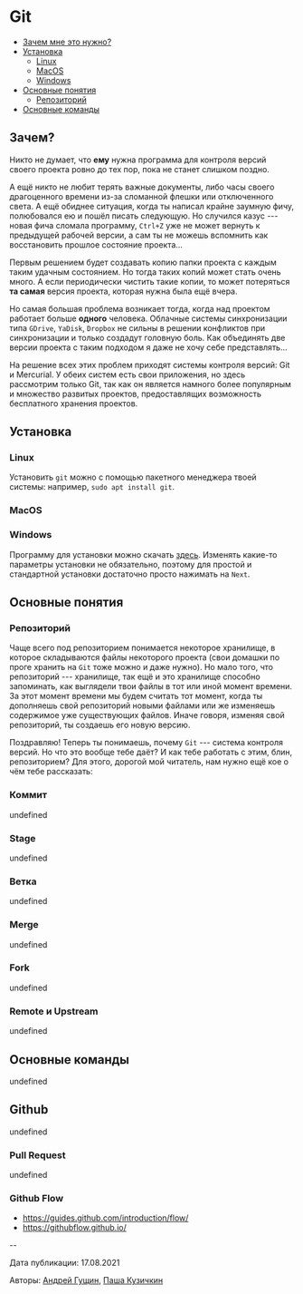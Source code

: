 # Git

[//]: # (TODO: Добавить пункты в оглавление)

- [Зачем мне это нужно?](#зачем-мне-это-нужно)
- [Установка](#установка)
  - [Linux](#linux)
  - [MacOS](#macos)
  - [Windows](#windows)
- [Основные понятия](#основные-понятия)
  - [Репозиторий](#репозиторий)
- [Основные команды](#основные-команды)

## Зачем?

Никто не думает, что **ему** нужна программа для контроля версий своего проекта
ровно до тех пор, пока не станет слишком поздно.

А ещё никто не любит терять важные документы, либо часы своего драгоценного
времени из-за сломанной флешки или отключенного света. А ещё обиднее ситуация,
когда ты написал крайне заумную фичу, полюбовался ею и пошёл писать следующую.
Но случился казус --- новая фича сломала программу, `Ctrl+Z` уже не может
вернуть к предыдущей рабочей версии, а сам ты не можешь вспомнить как
восстановить прошлое состояние проекта...

Первым решением будет создавать копию папки проекта с каждым таким удачным
состоянием. Но тогда таких копий может стать очень много. А если периодически
чистить такие копии, то может потеряться **та самая** версия проекта, которая
нужна была ещё вчера.

Но самая большая проблема возникает тогда, когда над проектом работает больше
**одного** человека. Облачные системы синхронизации типа `GDrive`, `YaDisk`,
`Dropbox` не сильны в решении конфликтов при синхронизации и только создадут
головную боль. Как объединять две версии проекта с таким подходом я даже не
хочу себе представлять...

На решение всех этих проблем приходят системы контроля версий: Git и Mercurial.
У обеих систем есть свои приложения, но здесь рассмотрим только Git, так как он
является намного более популярным и множество развитых проектов, предоставлящих
возможность бесплатного хранения проектов.

## Установка

### Linux

Установить `git` можно с помощью пакетного менеджера твоей системы: например,
`sudo apt install git`.

[//]: # (Не уверен, что можно предполагать стандартность установки ubuntu)

### MacOS

[//]: # (TODO: Взять интервью у маководов)

### Windows

Программу для установки можно скачать [здесь](https://git-scm.com/download).
Изменять какие-то параметры установки не обязательно, поэтому для простой
и стандартной установки достаточно просто нажимать на `Next`.

[//]: # (TODO: Сделать уточнения по поводу нескольких этапов установки)

## Основные понятия

### Репозиторий

Чаще всего под репозиторием понимается некоторое хранилище, в которое складываются файлы некоторого проекта (свои домашки по проге хранить на `Git` тоже можно и даже нужно). Но мало того, что репозиторий --- хранилище, так ещё и это хранилище способно запоминать, как выглядели твои файлы в тот или иной момент времени. За этот момент времени мы будем считать тот момент, когда ты дополняешь свой репозиторий новыми файлами или же изменяешь содержимое уже существующих файлов. Иначе говоря, изменяя свой репозиторий, ты создаешь его новую версию.

Поздравляю! Теперь ты понимаешь, почему `Git` --- система контроля версий. Но что это вообще тебе даёт? И как тебе работать с этим, блин, репозиторием? Для этого, дорогой мой читатель, нам нужно ещё кое о чём тебе рассказать:

### Коммит

undefined

### Stage

undefined

### Ветка

undefined

### Merge

undefined

### Fork

undefined

### Remote и Upstream

undefined

## Основные команды

undefined

## Github

undefined

### Pull Request

undefined

### Github Flow

- https://guides.github.com/introduction/flow/
- https://githubflow.github.io/

--

Дата публикации: 17.08.2021

Авторы: [Андрей Гущин](../authors/andrew_guschin.md), [Паша Кузичкин](../authors/kasha_puzichkin.md)
